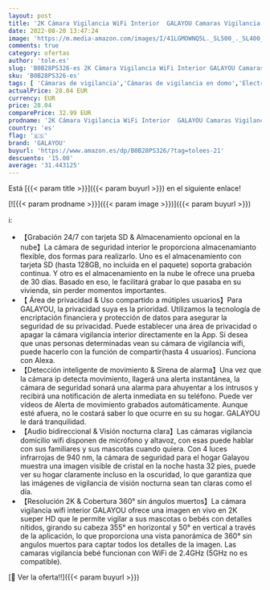 ```yaml
---
layout: post
title: '2K Cámara Vigilancia WiFi Interior  GALAYOU Camaras Vigilancia Bebé IP  con Vista de 360°  Detección de Movimiento  24/7 Grabación en Tarjeta SD y Audio Bidireccional  Compatible con Alexa G2'
date: 2022-08-20 13:47:24
image: 'https://m.media-amazon.com/images/I/41LGMOWNQ5L._SL500_._SL400_.jpg'
comments: true
category: ofertas
author: 'tole.es'
slug: 'B0B28PS326-es 2K Cámara Vigilancia WiFi Interior GALAYOU Camaras...'
sku: 'B0B28PS326-es'
tags: [ 'Cámaras de vigilancia','Cámaras de vigilancia en domo','Electrónica','Fotografía y videocámaras','alexa','galayou','🇪🇸', ]
actualPrice: 28.04 EUR
currency: EUR
price: 28.04
comparePrice: 32.99 EUR
prodname: '2K Cámara Vigilancia WiFi Interior  GALAYOU Camaras Vigilancia Bebé IP  con Vista de 360°  Detección de Movimiento  24/7 Grabación en Tarjeta SD y Audio Bidireccional  Compatible con Alexa G2'
country: 'es'
flag: '🇪🇸'
brand: 'GALAYOU'
buyurl: 'https://www.amazon.es/dp/B0B28PS326/?tag=tolees-21'
descuento: '15.00'
average: '31.443125'
---
```


Está [{{< param title >}}]({{< param buyurl >}}) en el siguiente enlace!

[![{{< param prodname >}}]({{< param image >}})]({{< param buyurl >}})

ℹ️:

- 【Grabación 24/7 con tarjeta SD & Almacenamiento opcional en la nube】La cámara de seguridad interior le proporciona almacenamianto flexible, dos formas para realizarlo. Uno es el almacenamiento con tarjeta SD (hasta 128GB, no incluida en el paquete) soporta grabación continua. Y otro es el almacenamiento en la nube le ofrece una prueba de 30 días. Basado en eso, le facilitará grabar lo que pasaba en su vivienda, sin perder momentos importantes.
- 【 Área de privacidad & Uso compartido a mútiples usuarios】Para GALAYOU, la privacidad suya es la prioridad. Utilizamos la tecnología de encriptación financiera y protección de datos para asegurar la seguridad de su privacidad. Puede establecer una área de privacidad o apagar la cámara vigilancia interior directamente en la App. Si desea que unas personas determinadas vean su cámara de vigilancia wifi, puede hacerlo con la función de compartir(hasta 4 usuarios). Funciona con Alexa.
- 【Detección inteligente de movimiento & Sirena de alarma】Una vez que la cámara ip detecta movimiento, llagerá una alerta instantánea, la cámara de seguridad sonará una alarma para ahuyentar a los intrusos y recibirá una notificación de alerta inmediata en su teléfono. Puede ver vídeos de Alerta de movimiento grabados automáticamente. Aunque esté afuera, no le costará saber lo que ocurre en su su hogar. GALAYOU le dará tranquilidad.
- 【Audio bidireccional & Visión nocturna clara】Las cámaras vigilancia domicilio wifi disponen de micrófono y altavoz, con esas puede hablar con sus familiares y sus mascotas cuando quiera. Con 4 luces infrarrojas de 940 nm, la cámara de seguridad para el hogar Galayou muestra una imagen visible de cristal en la noche hasta 32 pies, puede ver su hogar claramente incluso en la oscuridad, lo que garantiza que las imágenes de vigilancia de visión nocturna sean tan claras como el día.
- 【Resolución 2K & Cobertura 360° sin ángulos muertos】La cámara vigilancia wifi interior GALAYOU ofrece una imagen en vivo en 2K sueper HD que le permite vigilar a sus mascotas o bebés con detalles nítidos, girando su cabeza 355° en horizontal y 50° en vertical a través de la aplicación, lo que proporciona una vista panorámica de 360° sin angulos muertos para captar todos los detalles de la imagen. Las camaras vigilancia bebé funcionan con WiFi de 2.4GHz (5GHz no es compatible).

[🛒 Ver la oferta!!]({{< param buyurl >}})
